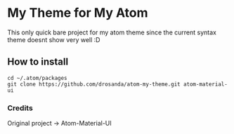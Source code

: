 # My Theme for My Atom

This only quick bare project for my atom theme since the current syntax theme doesnt show very well :D

## How to install

```
cd ~/.atom/packages
git clone https://github.com/drosanda/atom-my-theme.git atom-material-ui
```

### Credits

Original project ->  Atom-Material-UI
